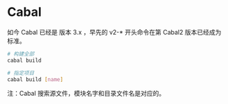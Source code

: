 # Cabal

如今 Cabal 已经是 版本 3.x ，早先的 v2-* 开头命令在第 Cabal2 版本已经成为标准。

```bash
# 构建全部
cabal build

# 指定项目
cabal build [name]
```

注：Cabal 搜索源文件，模块名字和目录文件名是对应的。
